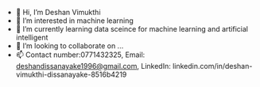 - 👋 Hi, I’m Deshan Vimukthi
- 👀 I’m interested in machine learning
- 🌱 I’m currently learning data sceince for machine learning and artificial intelligent
- 💞️ I’m looking to collaborate on ...
- 📫 Contact number:0771432325, Email: deshandissanayake1996@gmail.com, LinkedIn: linkedin.com/in/deshan-vimukthi-dissanayake-8516b4219

